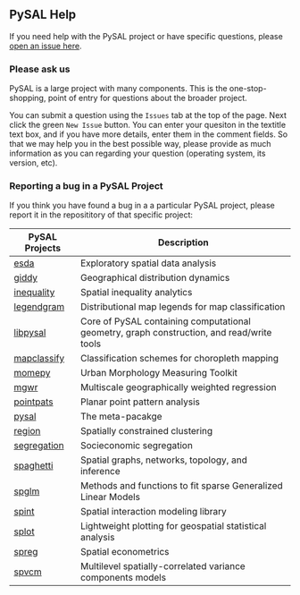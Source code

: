## PySAL Help

If you need help with the PySAL project or have specific questions, please [open an issue here](https://github.com/pysal/help/issues/new).

### Please ask us
PySAL is a large project with many components. This is the one-stop-shopping, point of entry for questions about the broader project.

You can submit a question using the `Issues` tab at the top of the page. Next click the green `New Issue` button.
You can enter your quesiton in the textitle text box, and  if you have more details, enter them
in the comment fields. So that we may help you in the best possible way, please provide as much information as you can
regarding your question (operating system, its version, etc).

### Reporting a bug in a PySAL Project
If you think you have found a bug in a a particular PySAL project, please report it in the reposititory of that specific
project:


| PySAL Projects                                      | Description                                                                               |
|-----------------------------------------------------|-------------------------------------------------------------------------------------------|
| [esda](https://github.com/pysal/esda)               | Exploratory spatial data analysis                                                         |
| [giddy](https://github.com/pysal/giddy)             | Geographical distribution dynamics                                                        |
| [inequality](https://github.com/pysal/inequality)   | Spatial inequality analytics                                                              |
| [legendgram](https://github.com/pysal/legendgram)   | Distributional map legends for map classification                                         |
| [libpysal](https://github.com/pysal/libpysal)       | Core of PySAL containing computational geometry, graph construction, and read/write tools |
| [mapclassify](https://github.com/pysal/mapclassify) | Classification schemes for choropleth mapping                                             |
| [momepy](https://github.com/pysal/momepy)           | Urban Morphology Measuring Toolkit                                                        |
| [mgwr](https://github.com/pysal/mgwr)               | Multiscale geographically weighted regression                                             |
| [pointpats](https://github.com/pysal/pointpats)     | Planar point pattern  analysis                                                            |
| [pysal](https://github.com/pysal/pysal)             | The meta-pacakge                                                                          |
| [region](https://github.com/pysal/region)           | Spatially constrained clustering                                                          |
| [segregation](https://github.com/pysal/segregation) | Socieconomic segregation                                                                  |
| [spaghetti](https://github.com/pysal/spaghetti)     | Spatial graphs, networks, topology, and inference                                         |
| [spglm](https://github.com/pysal/spglm)             | Methods and functions to fit sparse Generalized Linear Models                             |
| [spint](https://github.com/pysal/spint)             | Spatial interaction modeling library                                                      |
| [splot](https://github.com/pysal/splot)             | Lightweight plotting for geospatial statistical analysis                                  |
| [spreg](https://github.com/pysal/spreg)             | Spatial econometrics                                                                      |
| [spvcm](https://github.com/pysal/spvcm)             | Multilevel spatially-correlated variance components models                                |

